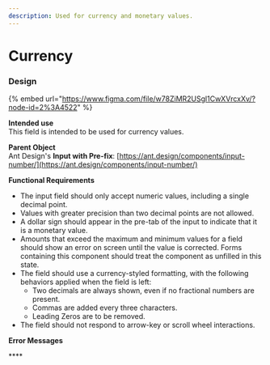 ```yaml
---
description: Used for currency and monetary values.
---
```


# Currency

### **Design**

{% embed url="https://www.figma.com/file/w78ZiMR2USgl1CwXVrcxXv/?node-id=2%3A4522" %}

**Intended use**  
This field is intended to be used for currency values.

**Parent Object**  
Ant Design's **Input with Pre-fix**: [https://ant.design/components/input-number/](https://ant.design/components/input-number/)

**Functional Requirements**

* The input field should only accept numeric values, including a single decimal point.
* Values with greater precision than two decimal points are not allowed.
* A dollar sign should appear in the pre-tab of the input to indicate that it is a monetary value.
* Amounts that exceed the maximum and minimum values for a field should show an error on screen until the value is corrected. Forms containing this component should treat the component as unfilled in this state.
* The field should use a currency-styled formatting, with the following behaviors applied when the field is left:
  * Two decimals are always shown, even if no fractional numbers are present.
  * Commas are added every three characters.
  * Leading Zeros are to be removed.
* The field should not respond to arrow-key or scroll wheel interactions.

**Error Messages**

\*\*\*\*

